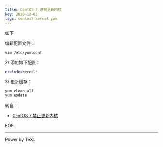 ```yaml
---
title: CentOS 7 进制更新内核
key: 2020-12-03
tags: centos7 kernel yum 
---
```


如下

<!--more-->
编辑配置文件：

```bash
vim /etc/yum.conf
```

2/ 添加如下配置：

```bash
exclude=kernel*
```

3/ 更新缓存：

```bash
yum clean all
yum update
```

转自：

- [CentOS 7 禁止更新内核](https://ilouis.cn/centos/disable_kernel_update.html)

EOF

---

Power by TeXt.
